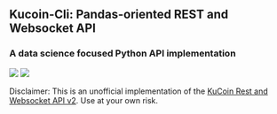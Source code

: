 ## Kucoin-Cli: Pandas-oriented REST and Websocket API
### A data science focused Python API implementation 

[<img src="https://img.shields.io/badge/LABEL-MESSAGE-COLOR.svg?logo=LOGO">](https://pypi.python.org/project/kucloin-cli) <img src="https://img.shields.io/pypi/v/kucoin-cli">

Disclaimer: This is an unofficial implementation of the [KuCoin Rest and Websocket API v2](https://docs.kucoin.com/#general). Use at your own risk.






